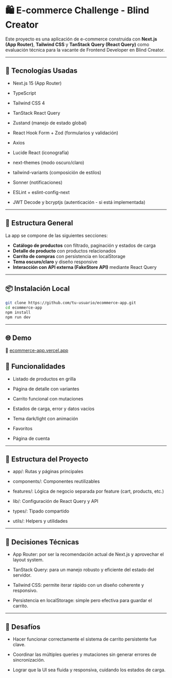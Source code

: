 # 🛍️ E-commerce Challenge - Blind Creator

Este proyecto es una aplicación de e-commerce construida con **Next.js (App Router)**, **Tailwind CSS** y **TanStack Query (React Query)** como evaluación técnica para la vacante de Frontend Developer en Blind Creator.

---

## 🚀 Tecnologías Usadas

- Next.js 15 (App Router)

- TypeScript

- Tailwind CSS 4

- TanStack React Query

- Zustand (manejo de estado global)

- React Hook Form + Zod (formularios y validación)

- Axios

- Lucide React (iconografía)

- next-themes (modo oscuro/claro)

- tailwind-variants (composición de estilos)

- Sonner (notificaciones)

- ESLint + eslint-config-next

- JWT Decode y bcryptjs (autenticación - si está implementada)



---

## 🧱 Estructura General

La app se compone de las siguientes secciones:

- **Catálogo de productos** con filtrado, paginación y estados de carga
- **Detalle de producto** con productos relacionados
- **Carrito de compras** con persistencia en localStorage
- **Tema oscuro/claro** y diseño responsive
- **Interacción con API externa (FakeStore API)** mediante React Query

---

## 📦 Instalación Local

```bash
git clone https://github.com/tu-usuario/ecommerce-app.git
cd ecommerce-app
npm install
npm run dev
```
---

## 🌐 Demo
 🔗 [ecommerce-app.vercel.app](https://e-commerce-mu-silk-58.vercel.app/)

## 🎯 Funcionalidades
- Listado de productos en grilla

- Página de detalle con variantes

- Carrito funcional con mutaciones

- Estados de carga, error y datos vacíos

-  Tema dark/light con animación

-  Favoritos

-  Página de cuenta

---

## 📁 Estructura del Proyecto
- app/: Rutas y páginas principales

- components/: Componentes reutilizables

- features/: Lógica de negocio separada por feature (cart, products, etc.)

- lib/: Configuración de React Query y API

- types/: Tipado compartido

- utils/: Helpers y utilidades

---

## 🧠 Decisiones Técnicas
- App Router: por ser la recomendación actual de Next.js y aprovechar el layout system.

- TanStack Query: para un manejo robusto y eficiente del estado del servidor.

- Tailwind CSS: permite iterar rápido con un diseño coherente y responsivo.

- Persistencia en localStorage: simple pero efectiva para guardar el carrito.

---

## 🤯 Desafíos
- Hacer funcionar correctamente el sistema de carrito persistente fue clave.

- Coordinar las múltiples queries y mutaciones sin generar errores de sincronización.

- Lograr que la UI sea fluida y responsiva, cuidando los estados de carga.
 
